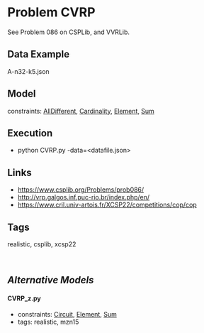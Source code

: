 # Problem CVRP

See Problem 086 on CSPLib, and VVRLib.

## Data Example
  A-n32-k5.json

## Model
  constraints: [AllDifferent](http://pycsp.org/documentation/constraints/AllDifferent), [Cardinality](http://pycsp.org/documentation/constraints/Cardinality), [Element](http://pycsp.org/documentation/constraints/Element), [Sum](http://pycsp.org/documentation/constraints/Sum)

## Execution
  - python CVRP.py -data=<datafile.json>

## Links
  - https://www.csplib.org/Problems/prob086/
  - http://vrp.galgos.inf.puc-rio.br/index.php/en/
  - https://www.cril.univ-artois.fr/XCSP22/competitions/cop/cop

## Tags
  realistic, csplib, xcsp22

<br />

## _Alternative Models_

#### CVRP_z.py
 - constraints: [Circuit](http://pycsp.org/documentation/constraints/Circuit), [Element](http://pycsp.org/documentation/constraints/Element), [Sum](http://pycsp.org/documentation/constraints/Sum)
 - tags: realistic, mzn15
